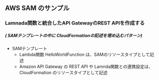 ## AWS SAM のサンプル
### Lamnada関数と統合したAPI GatewayのREST APIを作成する
##### ( SAMテンプレートの中に CloudFormationの記述を埋め込むパターン)

* SAMテンプレート
  - Lambda関数 HelloWorldFunction は、SAMのリソースタイプとして記述
  - Amazon API Gateway の REST API や Lamnda関数との連携設定は、CloudFormation のリソースタイプとして記述